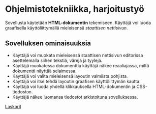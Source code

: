 # Ohjelmistotekniikka, harjoitustyö

Sovellusta käytetään **HTML-dokumentin** tekemiseen. Käyttäjä voi luoda graafisella käyttöliittymällä mieleisensä _staattisen nettisivun_.

## Sovelluksen ominaisuuksia

- Käyttäjä voi muokata mieleisensä staattisen nettisivun editorissa asettelemalla siihen tekstiä, värejä ja tyylejä.
- Käyttäjä muokatessa dokumenttia käyttäjä näkee reaaliajassa, miltä dokumentti näyttää selaimessa.
- Käyttäjä voi valita mieleisensä layoutin valmiista pohjista.
- Käyttäjä voi itse tehdä layoutin graafisen käyttöliittymän kautta.
- Käyttäjä voi luoda yhdellä klikkauksella HTML-dokumentin ja CSS-tiedoston. 
- Käyttäjä näkee luomansa tiedostot arkistoituna sovelluksessa.

[Laskarit](./laskarit/)
